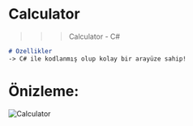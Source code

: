 # Calculator
>>> Calculator - C#

```markdown
# Özellikler
-> C# ile kodlanmış olup kolay bir arayüze sahip!
```


# Önizleme:
![Calculator](https://user-images.githubusercontent.com/90040826/151536861-b84de21c-77b9-4cc3-809a-3ceedc0fb84a.png)
